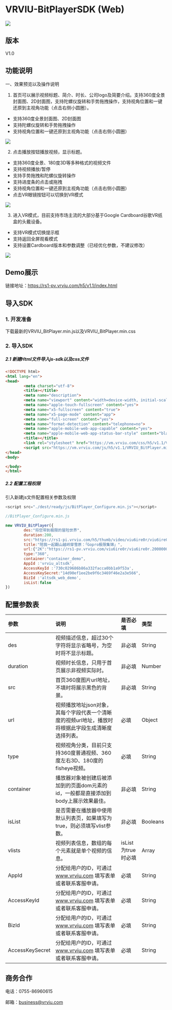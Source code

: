 # VRVIU-BitPlayerSDK (Web)

[![](https://img.shields.io/badge/Powered%20by-vrviu.com-brightgreen.svg)](https://vrviu.com)

## 版本
V1.0

## 功能说明
一、效果预览以及操作说明
1.	 首页可以展示视频标题、简介、时长、公司logo及简要介绍。支持360度全景封面图、2D封面图，支持陀螺仪旋转和手势拖拽操作，支持视角位置和一键还原到主视角功能（点击右侧小圆圈）。

-	支持360度全景封面图、2D封面图
-	支持陀螺仪旋转和手势拖拽操作
-	支持视角位置和一键还原到主视角功能（点击右侧小圆圈）

![](https://github.com/vrviu-sdk/VRVIU-BitPlayer-Demo-Web/blob/master/img/11.png)

2.  点击播放按钮播放视频，显示标题。

-	支持360度全景、180度3D等多种格式的视频文件
-	支持视频播放/暂停
-	支持手势拖拽和陀螺仪旋转操作 
-	支持进度条的点击或拖拽
-	支持视角位置和一键还原到主视角功能（点击右侧小圆圈）
-	点击VR眼镜按钮可以切换到VR模式

![](https://github.com/vrviu-sdk/VRVIU-BitPlayer-Demo-Web/blob/master/img/12.png)

3.  进入VR模式，目前支持市场主流的大部分基于Google Cardboard谷歌VR纸盒的头戴设备。

-	支持VR模式切换提示框
-	支持返回全屏观看模式
-	支持设置Cardboard版本和参数调整（已经优化参数，不建议修改）

![](https://github.com/vrviu-sdk/VRVIU-BitPlayer-Demo-Web/blob/master/img/13.png)

## Demo展示
链接地址：https://rs1-pv.vrviu.com/h5/v1.1/index.html 


## 导入SDK
### 1. 开发准备
下载最新的VRVIU_BitPlayer.min.js以及VRVIU_BitPlayer.min.css

### 2. 导入SDK
##### 2.1 新建Html文件导入js-sdk以及css文件
```html
<!DOCTYPE html>
<html lang="en">
<head>
        <meta charset="utf-8">
        <title></title>
        <meta name="description">
        <meta name="viewport" content="width=device-width, initial-scale=1.0, maximum-scale=1.0, user-scalable=no">
        <meta name="apple-touch-fullscreen" content="yes">
        <meta name="x5-fullscreen" content="true">
        <meta name="x5-page-mode" content="app">  
        <meta name="full-screen" content="yes">
        <meta name="format-detection" content="telephone=no">
        <meta name="apple-mobile-web-app-capable" content="yes">
        <meta name="apple-mobile-web-app-status-bar-style" content="black-translucent" />
        <title></title>
        <link rel="stylesheet" href="https://vm.vrviu.com/css/h5/v1.1/VRVIU_BitPlayer.min.css">
        <script src="https://vm.vrviu.com/js/h5/v1.1/VRVIU_BitPlayer.min.js"></script>
</head>
<body>

</body>
</html>
```

##### 2.2 配置工程权限
引入新建js文件配置相关参数及权限

```javascript
<script src="./dest/ready/js/BitPlayer_Configure.min.js"></script>

//BitPlayer_Configure.min.js

new VRVIU_BitPlayer({
        des:"将您带到极限的冒险世界",
        duration:200,
        src:"https://rs1-pi.vrviu.com/h5/thumb/video/viu6ire0r/viu6ire0r.200000000013.0.jpg",
        title:"陪我一起翻山越岭穿雪原：「Gopro极限集锦」",
        url:{"2K":"https://rs1-pv.vrviu.com/viu6ire0r/viu6ire0r.200000000013.0.mp4","3K":"","4K":""},
        type:"360",
        container:"container_demo",
        AppId :'vrviu_altsdk',
        AccessKeyId :'730c029686b86a332facca0bb1a9f53a',
        AccessKeySecret:"14d90ef1ee2be9f6c3469f46e2a3e566",
        BizId :'altsdk_web_demo',
        isList:false 
})
```




## 配置参数表
 |参数|说明|是否必填|类型|
 |:---|:---|:---|:---|
 |des|视频描述信息，超过30个字符将显示省略号，为空时将不显示标题。|非必填|String|
 |duration|视频时长信息，只用于首页展示非视频实际时。|非必填|Number|
 |src|首页360度图片url地址，不填时将展示黑色的背景。|非必填|String|
 |url|视频播放地址json对象，其每个字段代表一个清晰度的视频url地址，播放时将根据此字段生成清晰度选择列表。|必填|Object|
 |type|视频视角分类，目前只支持360度普通视频、360度左右3D、180度的fisheye视频。|必填|String|
 |container|播放器对象被创建后被添加到的页面dom元素的id，一般都是直接添加到body上展示效果最佳。|非必填|String|
 |isList|是否需要在播放器中使用默认列表页，如果填写为true，则必须填写vlist参数。|非必填|Booleans|
 |vlists|视频列表信息，数组的每个元素就是单个视频的信息。|isList为true时必填|Array|
 |AppId|分配给用户的ID，可通过 www.vrviu.com 填写表单或者联系客服申请。|必填|String|
 |AccessKeyId|分配给用户的ID，可通过 www.vrviu.com 填写表单或者联系客服申请。|必填|String|
 |BizId|分配给用户的ID，可通过 www.vrviu.com 填写表单或者联系客服申请。|必填|String|
 |AccessKeySecret|分配给用户的ID，可通过 www.vrviu.com 填写表单或者联系客服申请。|必填|String

## 商务合作
电话：0755-86960615

邮箱：business@vrviu.com
